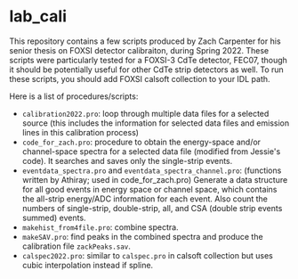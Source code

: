 # lab_cali
This repository contains a few scripts produced by Zach Carpenter for his senior thesis on FOXSI detector calibraiton, during Spring 2022. These scripts were particularly tested for a FOXSI-3 CdTe detector, FEC07, though it should be potentially useful for other CdTe strip detectors as well. To run these scripts, you should add FOXSI calsoft collection to your IDL path. 

Here is a list of procedures/scripts:
* `calibration2022.pro`: loop through multiple data files for a selected source (this includes the information for selected data files and emission lines in this calibration process)
* `code_for_zach.pro`: procedure to obtain the energy-space and/or channel-space spectra for a selected data file (modified from Jessie's code). It searches and saves only the single-strip events.
* `eventdata_spectra.pro` and `eventdata_spectra_channel.pro`: (functions written by Athiray; used in code_for_zach.pro) Generate a data structure for all good events in energy space or channel space, which contains the all-strip energy/ADC information for each event. Also count the numbers of single-strip, double-strip, all, and CSA (double strip events summed) events.
* `makehist_from4file.pro`: combine spectra.
* `makeSAV.pro`: find peaks in the combined spectra and produce the calibration file `zackPeaks.sav`.
* `calspec2022.pro`: similar to `calspec.pro` in calsoft collection but uses cubic interpolation instead if spline.
